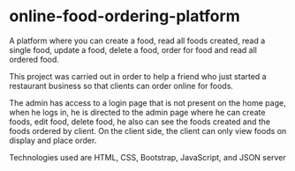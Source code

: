 # online-food-ordering-platform
A platform where you can create a food, read all foods created, read a single food, update a food, delete a food, order for food and read all ordered food.

This project was carried out in order to help a friend who just started a restaurant business so that clients can order online for foods.

The admin has access to a login page  that is not present on the home page, when he logs in,
he is directed to the admin page where he can create foods, edit food, delete food, he also can see
the foods created and the foods ordered by client.
On the client side, the client can only view foods on display and place order.

Technologies used are HTML, CSS, Bootstrap, JavaScript, and JSON server
